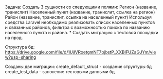 Задача:
    Создать 3 сущности со следующими полями:
    Регион (название, транислит)
    Населенный пункт (название, транислит, ссылка на регион)
    Район (название, транислит, ссылка на населенный пункт)
    Используя средства Laravel необходимо реализовать список населенных пунктов и связанных районов, фильтра с возможностью поиска по названию населенного пункта и района.
    * Создать миграцию с тестовой площадки на прод.

Структура бд:
    https://drive.google.com/file/d/1UjIVRoetgmNT7bjbstP_XXBIFUZaGJYm/view?usp=sharing

Созданы две миграции:
    create_default_struct - создание структуры бд
    create_test_data - заполение тестовыми данными бд